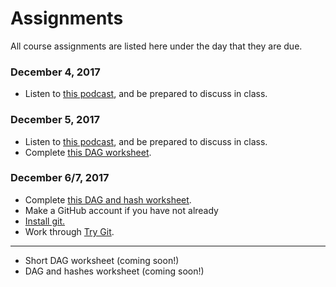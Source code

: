 # Assignments

All course assignments are listed here under the day that they are due.

### December 4, 2017
* Listen to [this podcast](https://www.cmpod.net/history_of_open_source_pt1/), and be prepared to discuss in class.

### December 5, 2017
* Listen to [this podcast](https://www.cmpod.net/history-open-source-free-software-pt-2-w-special-guests-richard-stallman-tim-oreilly/), and be prepared to discuss in class.
* Complete [this DAG worksheet](files/DAGshort.pdf).

### December 6/7, 2017
* Complete [this DAG and hash worksheet](files/DAGs_and_hashes.pdf).
* Make a GitHub account if you have not already
* [Install git.](https://git-scm.com/book/en/v2/Getting-Started-Installing-Git)
* Work through [Try Git](https://try.github.io/levels/1/challenges/1).

-----

* Short DAG worksheet (coming soon!)
* DAG and hashes worksheet (coming soon!)
